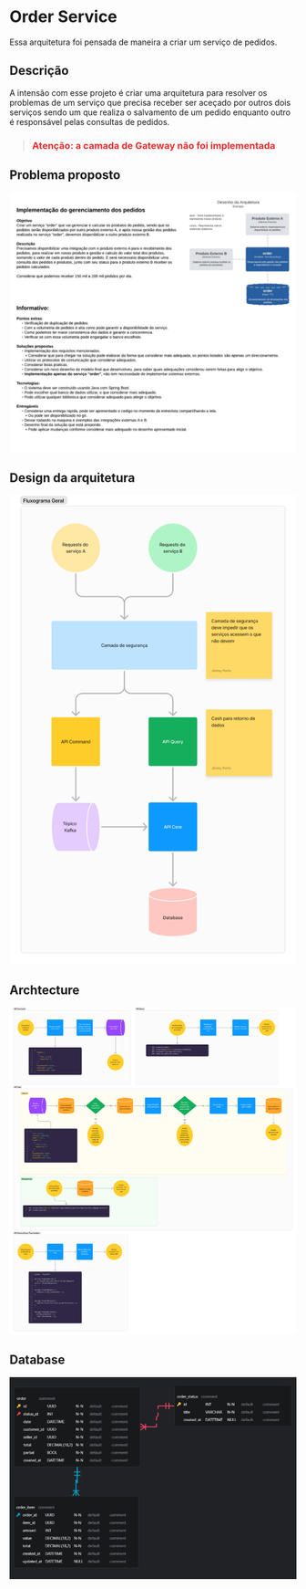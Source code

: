 # Order Service

Essa arquitetura foi pensada de maneira a criar um serviço de pedidos.

## Descrição

A intensão com esse projeto é criar uma arquitetura para resolver os problemas de um serviço que precisa receber ser aceçado por outros dois serviços sendo um que realiza o salvamento de um pedido enquanto outro é responsável pelas consultas de pedidos.

 > ### <span style="color:hsl(0, 80.2%, 54.5%)">Atenção: a camada de Gateway não foi implementada</span>

## Problema proposto

![Problema](./sources/problem.jpeg "Problema")

## Design da arquitetura

![Problema](./sources/design.jpg "Design")

## Archtecture

![Problema](./sources/archtecture.jpg "Archtecture")


## Database

![Problema](./sources/erd.png "ERD")



